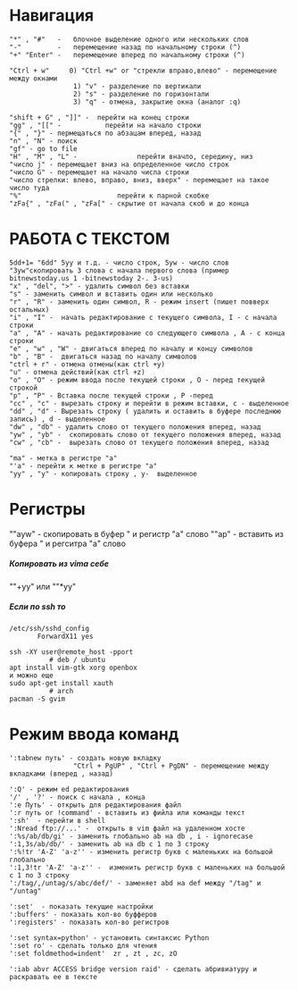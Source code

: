   Навигация
============================
    "*" , "#"   -   блочное выделение одного или нескольких слов
    "-"         -   перемещение назад по начальному строки (^)
    "+" "Enter" -   перемещение вперед по начальному строки (^)

    "Ctrl + w"     0) "Ctrl +w" or "стрекли вправо,влево" - перемещение между окнами
                    1) "v" - разделение по вертикали
                    2) "s" - разделение по горизонтали
                    3) "q" - отмена, закрытие окна (аналог :q)

    "shift + G" , "]]" -  перейти на конец строки
    "gg" , "[[" -           перейти на начало строки
    "{" , "}" - пермещаться по абзацам вперед, назад
    "n" , "N" - поиск
    "gf" - go to file
    "H" , "M" , "L" -               перейти вначло, середину, низ
    "число j" - перемещает вниз на определенное число строк
    "число G" - перемещает на начало числа строки
    "число стрелки: влево, вправо, вниз, вверх" - перемещает на такое число туда
    "%"                        перейти к парной скобке
    "zFa{" , "zFa(" , "zFa[" - скрытие от начала скоб и до конца








РАБОТА С ТЕКСТОМ
=======================
    5dd+1= "6dd" 5yy и т.д. - число строк, 5yw - число слов
    "3yw"скопировать 3 слова c начала первого слова (пример bitnewstoday.us 1 -bitnewstoday 2-. 3-us)
    "x" , "del", ">" - удалить символ без вставки
    "s" - заменить символ и вставить один или несколько
    "r" , "R" - заменить один символ, R - режим insert (пишет повверх остальных)
    "i" , "I" -  начать редактирование с текущего символа, I - с начала строки
    "a" , "A" - начать редактирование со следующего символа , А - с конца строки
    "e" , "w" , "W" - двигаться вперед по началу и концу символов
    "b" , "B" -  двигаться назад по началу символов
    "ctrl + r" - отмена отмены(как ctrl +y)
    "u" - отмена действий(как ctrl +z)
    "o" , "O" - режим ввода после текущей строки , О - перед текущей строкой
    "p" , "P" - Вставка после текущей строки , Р -перед
    "cc" , "c" - вырезать строку и перейти в режим вставки, с - выделенное
    "dd" , "d" - Вырезать строку ( удалить и оставить в буфере последнюю запись) , d - выделенное
    "dw" , "db" - удалить слово от текущего положения вперед, назад
    "yw" , "yb" -  скопировать слово от текущего положения вперед, назад
    "cw" , "cb" -  вырезать слово от текущего положения вперед, назад

    "ma" - метка в регистре "a"
    "'a" - перейти к метке в регистре "а"
    "yy" , "y" - копировать строку , у-  выделенное







Регистры
==================
""ayw" - скопировать в буфер " и регистр "а" слово
""ap" - вставить из буфера " и регситра "а" слово

#####                             Копировать из vima себе

""+yy" или ""*yy"



##### Если по ssh то
    /etc/ssh/sshd_config
           ForwardX11 yes

    ssh -XY user@remote_host -pport
              # deb / ubuntu
    apt install vim-gtk xorg openbox
    и можно еще
    sudo apt-get install xauth
              # arch
    pacman -S gvim
    




Режим ввода команд
=======
    ':tabnew путь' - создать новую вкладку
                    "Ctrl + PgUP" , "Ctrl + PgDN" - перемещение между вкладками (вперед , назад)

    ':Q' - режим ed редактирования
    '/' , '?' - поиск с начала , конца
    ':e Путь' - открыть для редактирования файл
    ':r путь or !command' - вставить из фийла или команды текст
    ':sh'  - перейти в shell
    ':Nread ftp://...' -  открыть в vim файл на удаленном хосте
    ':%s/ab/db/gi' - заменить глобально ab на db , i - ignorecase
    ':1,3s/ab/db/' - заменить ab на db c 1 по 3 строку
    ':%!tr 'A-Z' 'a-z'' - изменить регистр букв с маленьких на большой глобально
    ':1,3!tr 'A-Z' 'a-z'' -  изменить регистр букв с маленьких на большой с 1 по 3 строку
    ':/tag/,/untag/s/abc/def/' - заменяет abd на def между "/tag" и "/untag"

    ':set'  - показать текущие настройки
    ':buffers' - показать кол-во буфферов
    ':registers' - показать кол-во регистров

    ':set syntax=python' - установить синтаксис Python
    ':set ro' - сделать только для чтения
    ':set foldmethod=indent'  zr , zt , zc, zO

    ':iab abvr ACCESS bridge version raid' - сделать абривиатуру и раскравать ее в тексте





